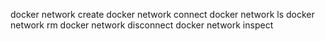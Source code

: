 docker network create
docker network connect
docker network ls
docker network rm
docker network disconnect
docker network inspect

